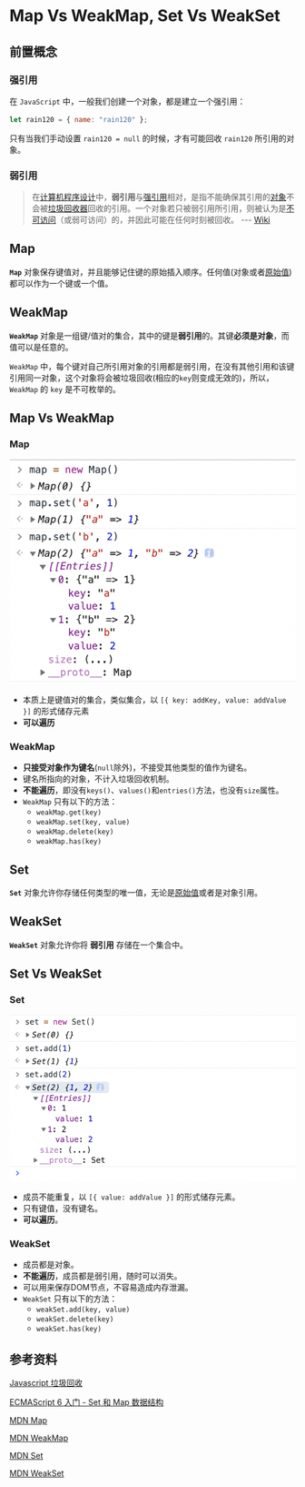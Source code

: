 # Map Vs WeakMap, Set Vs WeakSet
## 前置概念

### 强引用

在 `JavaScript` 中，一般我们创建一个对象，都是建立一个强引用：

```js
let rain120 = { name: "rain120" };
```

只有当我们手动设置 `rain120 = null` 的时候，才有可能回收 `rain120` 所引用的对象。

### 弱引用

> 在[计算机程序设计](https://zh.wikipedia.org/wiki/计算机程序设计)中，**弱引用**与[强引用](https://zh.wikipedia.org/w/index.php?title=强引用&action=edit&redlink=1)相对，是指不能确保其引用的[对象](https://zh.wikipedia.org/wiki/对象_(计算机科学))不会被[垃圾回收器](https://zh.wikipedia.org/wiki/垃圾回收器)回收的引用。一个对象若只被弱引用所引用，则被认为是[不可访问](https://zh.wikipedia.org/wiki/不可访问内存)（或弱可访问）的，并因此可能在任何时刻被回收。   --- [Wiki](https://zh.wikipedia.org/zh-cn/%E5%BC%B1%E5%BC%95%E7%94%A8)

## Map

**`Map`** 对象保存键值对，并且能够记住键的原始插入顺序。任何值(对象或者[原始值](https://developer.mozilla.org/zh-CN/docs/Glossary/Primitive)) 都可以作为一个键或一个值。

## WeakMap

**`WeakMap`** 对象是一组键/值对的集合，其中的键是**弱引用**的。其键**必须是对象**，而值可以是任意的。

`WeakMap` 中，每个键对自己所引用对象的引用都是弱引用，在没有其他引用和该键引用同一对象，这个对象将会被垃圾回收(相应的`key`则变成无效的)，所以，`WeakMap` 的 `key` 是不可枚举的。

## Map Vs WeakMap

### Map

![Map-value.png](./images/Map-value.png)

- 本质上是键值对的集合，类似集合，以 `[{ key: addKey, value: addValue }]` 的形式储存元素
- **可以遍历**

### WeakMap

- **只接受对象作为键名**(`null`除外)，不接受其他类型的值作为键名。
- 键名所指向的对象，不计入垃圾回收机制。
- **不能遍历**，即没有`keys()`、`values()`和`entries()`方法，也没有`size`属性。
- `WeakMap` 只有以下的方法：
  - `weakMap.get(key)`
  - `weakMap.set(key, value)`
  - `weakMap.delete(key)`
  - `weakMap.has(key)`

## Set

**`Set`** 对象允许你存储任何类型的唯一值，无论是[原始值](https://developer.mozilla.org/zh-CN/docs/Glossary/Primitive)或者是对象引用。

## WeakSet

**`WeakSet`** 对象允许你将 **弱引用** 存储在一个集合中。

## Set Vs WeakSet

### Set

![Set-value.png](./images/Set-value.png)

- 成员不能重复，以 `[{ value: addValue }]` 的形式储存元素。
- 只有键值，没有键名。
- **可以遍历**。

### WeakSet

- 成员都是对象。
- **不能遍历**，成员都是弱引用，随时可以消失。
- 可以用来保存DOM节点，不容易造成内存泄漏。
- `WeakSet` 只有以下的方法：
  - `weakSet.add(key, value)`
  - `weakSet.delete(key)`
  - `weakSet.has(key)`

## 参考资料

[Javascript 垃圾回收](../key-concept/garbage-collection)

[ECMAScript 6 入门 - Set 和 Map 数据结构](https://es6.ruanyifeng.com/#docs/set-map)

[MDN Map](https://developer.mozilla.org/zh-CN/docs/Web/JavaScript/Reference/Global_Objects/Map)

[MDN WeakMap](https://developer.mozilla.org/zh-CN/docs/Web/JavaScript/Reference/Global_Objects/WeakMap)

[MDN Set](https://developer.mozilla.org/zh-CN/docs/Web/JavaScript/Reference/Global_Objects/Set)

[MDN WeakSet](https://developer.mozilla.org/zh-CN/docs/Web/JavaScript/Reference/Global_Objects/WeakSet)


